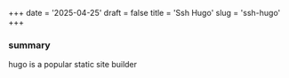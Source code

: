 +++
date = '2025-04-25'
draft = false
title = 'Ssh Hugo'
slug = 'ssh-hugo'
+++
### summary
hugo is a popular static site builder